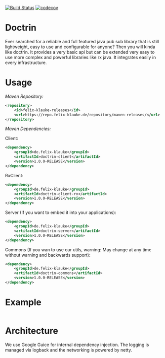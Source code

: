 [![Build Status](https://travis-ci.org/FelixKlauke/doctrin.svg?branch=dev)](https://travis-ci.org/FelixKlauke/doctrin)
[![codecov](https://codecov.io/gh/FelixKlauke/doctrin/branch/dev/graph/badge.svg)](https://codecov.io/gh/FelixKlauke/doctrin)

# Doctrin

Ever searched for a reliable and full featured java pub sub library that is still lightweight, easy to use and
configurable for anyone? Then you will kinda like doctrin. It provides a very basic api but can be extended very
easy to use more complex and powerful libraries like rx java. It integrates easily in every infrastructure.

# Usage

_Maven Repository:_
```xml
<repository>
    <id>felix-klauke-releases</id>
    <url>https://repo.felix-klauke.de/repository/maven-releases/</url>
</repository>
```

_Maven Dependencies:_

Client:
```xml
<dependency>
    <groupId>de.felix-klauke</groupId>
    <artifactId>doctrin-client</artifactId>
    <version>1.0.0-RELEASE</version>
</dependency>
```

RxClient:
```xml
<dependency>
    <groupId>de.felix-klauke</groupId>
    <artifactId>doctrin-client-rx</artifactId>
    <version>1.0.0-RELEASE</version>
</dependency>
```

Server (If you want to embed it into your applications):
```xml
<dependency>
    <groupId>de.felix-klauke</groupId>
    <artifactId>doctrin-server</artifactId>
    <version>1.0.0-RELEASE</version>
</dependency>
```

Commons (If you wan to use our utils, warning: May change at any time without warning and backwards support):
```xml
<dependency>
    <groupId>de.felix-klauke</groupId>
    <artifactId>doctrin-commons</artifactId>
    <version>1.0.0-RELEASE</version>
</dependency>
```

# Example
```xml

```

# Architecture
We use Google Guice for internal dependency injection. The logging is managed via logback and the networking is powered
by netty.